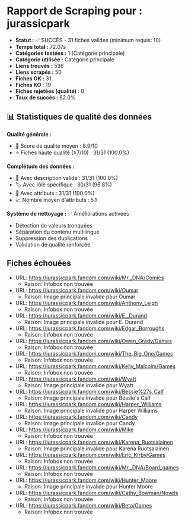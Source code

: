 # Rapport de Scraping pour : jurassicpark
- **Statut :** ✅ SUCCÈS - 31 fiches valides (minimum requis: 10)
- **Temps total :** 72.07s
- **Catégories testées :** 1 (Catégorie principale)
- **Catégorie utilisée :** Catégorie principale
- **Liens trouvés :** 536
- **Liens scrapés :** 50
- **Fiches OK :** 31
- **Fiches KO :** 19
- **Fiches rejetées (qualité) :** 0
- **Taux de succès :** 62.0%

## 📊 Statistiques de qualité des données

**Qualité générale :**
- 🎯 Score de qualité moyen : 8.9/10
- ⭐ Fiches haute qualité (≥7/10) : 31/31 (100.0%)

**Complétude des données :**
- 📝 Avec description valide : 31/31 (100.0%)
- 🏷️ Avec rôle spécifique : 30/31 (96.8%)
- 🔖 Avec attributs : 31/31 (100.0%)
- 📈 Nombre moyen d'attributs : 5.1

**Système de nettoyage :** ✅ Améliorations activées
- Détection de valeurs tronquées
- Séparation du contenu multilingue  
- Suppression des duplications
- Validation de qualité renforcée

## Fiches échouées
- URL: https://jurassicpark.fandom.com/wiki/Mr._DNA/Comics
  - Raison: Infobox non trouvée
- URL: https://jurassicpark.fandom.com/wiki/Oumar
  - Raison: Image principale invalide pour Oumar
- URL: https://jurassicpark.fandom.com/wiki/Anthony_Leigh
  - Raison: Infobox non trouvée
- URL: https://jurassicpark.fandom.com/wiki/E._Durand
  - Raison: Image principale invalide pour E. Durand
- URL: https://jurassicpark.fandom.com/wiki/Edgar_Borroughs
  - Raison: Infobox non trouvée
- URL: https://jurassicpark.fandom.com/wiki/Owen_Grady/Games
  - Raison: Infobox non trouvée
- URL: https://jurassicpark.fandom.com/wiki/The_Big_One/Games
  - Raison: Infobox non trouvée
- URL: https://jurassicpark.fandom.com/wiki/Kelly_Malcolm/Games
  - Raison: Infobox non trouvée
- URL: https://jurassicpark.fandom.com/wiki/Wyatt
  - Raison: Image principale invalide pour Wyatt
- URL: https://jurassicpark.fandom.com/wiki/Bessie%27s_Calf
  - Raison: Image principale invalide pour Bessie's Calf
- URL: https://jurassicpark.fandom.com/wiki/Harper_Williams
  - Raison: Image principale invalide pour Harper Williams
- URL: https://jurassicpark.fandom.com/wiki/Candy
  - Raison: Image principale invalide pour Candy
- URL: https://jurassicpark.fandom.com/wiki/Mike
  - Raison: Infobox non trouvée
- URL: https://jurassicpark.fandom.com/wiki/Karena_Ruotsalainen
  - Raison: Image principale invalide pour Karena Ruotsalainen
- URL: https://jurassicpark.fandom.com/wiki/Eric_Kirby/Games
  - Raison: Infobox non trouvée
- URL: https://jurassicpark.fandom.com/wiki/Mr._DNA/Board_games
  - Raison: Infobox non trouvée
- URL: https://jurassicpark.fandom.com/wiki/Hunter_Moore
  - Raison: Image principale invalide pour Hunter Moore
- URL: https://jurassicpark.fandom.com/wiki/Cathy_Bowman/Novels
  - Raison: Infobox non trouvée
- URL: https://jurassicpark.fandom.com/wiki/Beta/Games
  - Raison: Infobox non trouvée
